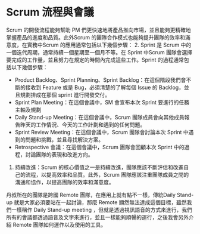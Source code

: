 # Scrum 流程與會議


Scrum 的開發流程能夠幫助 PM 們更快速地將產品推向市場，並且能夠更精確地掌握產品的進度和品質。此外Scrum 的團隊合作模式也能夠提升團隊的效率和滿意度，在實務中Scrum 的應用通常包括以下幾個步驟：
2. Sprint 是 Scrum 中的一個迭代周期，通常持續一個星期至一個月不等。在 Sprint 中Scrum 團隊會選擇要完成的工作量，並且努力在規定的時間內完成這些工作。Sprint 的過程通常包括以下幾個步驟：
   * Product Backlog、Sprint Planning、Sprint Backlog：在這個階段我們會不斷的接收到 Feature 或是 Bug，必須清楚的了解每個 Issue 的 Backlog，並且規劃排成在那個 sprint 進行開發交付。&#x20;
   * Sprint Plan Meeting：在這個會議中，SM 會宣布本次 Sprint 要進行的任務主軸及規劃
   * Daily Stand-up Meeting：在這個會議中，Scrum 團隊成員會向其他成員報告昨天的工作情況、今天的工作計劃和遇到的任何問題。
   * Sprint Review Meeting：在這個會議中，Scrum 團隊會討論本次 Sprint 中遇到的問題和挑戰，並且尋找解決方案。
   * Retrospective 會議：在這個會議中，Scrum 團隊會回顧本次 Sprint 中的過程，討論團隊的表現和改進方向。

1. 持續改進：Scrum 的核心價值之一是持續改進，團隊應該不斷評估和改進自己的流程，以提高效率和品質。此外，Scrum 團隊應該注重團隊成員之間的溝通和協作，以提高團隊的效率和滿意度。

丹叔所在的團隊是跨國 Remote 團隊，在應用上就有點不一樣，傳統Daily Stand-up 就是大家必須要站在一起討論，那麼 Remote 顯然無法達成這個目標，雖然我們一樣稱作 Daily Stand-up meeting ，但就是透過視訊語音的方式來進行，我們所有的會議都透過語音及文字來進行，並且一樣能夠順暢的運行，之後我會另外介紹 Remote 團隊如何運作以及使用的工具。


